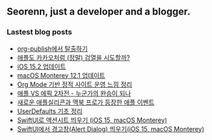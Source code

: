## Seorenn, just a developer and a blogger.

### Lastest blog posts

<!-- BLOG-POST-LIST:START -->
- [org-publish에서 탈출하기](https://seorenn.tistory.com/216)
- [애플도 카카오처럼 &lpar;정말&rpar; 검열을 시도할까?](https://seorenn.tistory.com/215)
- [iOS 15.2 업데이트](https://seorenn.tistory.com/214)
- [macOS Monterey 12.1 업데이트](https://seorenn.tistory.com/213)
- [Org Mode 기반 정적 사이트 운영 느낌 정리](https://seorenn.tistory.com/211)
- [애플 VS 에픽 2차전 - 누군가의 완승이 되나](https://seorenn.tistory.com/212)
- [새로운 애플실리콘과 맥북 프로가 등장한 애플 이벤트](https://seorenn.tistory.com/209)
- [UserDefaults 기초 정리](https://seorenn.tistory.com/208)
- [SwiftUI로 액션시트 띄우기 &lpar;iOS 15, macOS Monterey&rpar;](https://seorenn.tistory.com/207)
- [SwiftUI에서 경고창&lpar;Alert Dialog&rpar; 띄우기&lpar;iOS 15, macOS Monterey&rpar;](https://seorenn.tistory.com/206)
<!-- BLOG-POST-LIST:END -->
